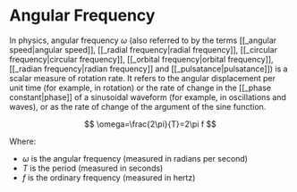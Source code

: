 # Angular Frequency

In physics, angular frequency $\omega$ (also referred to by the terms [[_angular speed|angular speed]], [[_radial frequency|radial frequency]], [[_circular frequency|circular frequency]], [[_orbital frequency|orbital frequency]], [[_radian frequency|radian frequency]] and [[_pulsatance|pulsatance]]) is a scalar measure of rotation rate. It refers to the angular displacement per unit time (for example, in rotation) or the rate of change in the [[_phase constant|phase]] of a sinusoidal waveform (for example, in oscillations and waves), or as the rate of change of the argument of the sine function. 

$$
\omega=\frac{2\pi}{T}=2\pi f
$$

Where:
* $\omega$ is the angular frequency (measured in radians per second)
* $T$ is the period (measured in seconds)
* $f$ is the ordinary frequency (measured in hertz)


